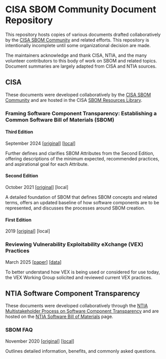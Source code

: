# CISA SBOM Community Document Repository

This repository hosts copies of various documents drafted collaboratively by the [CISA SBOM Community](https://www.cisa.gov/sbom) and related efforts. This repository is intentionally incomplete until some organizational decision are made.

The maintainers acknowledge and thank CISA, NTIA, and the many volunteer contributors to this body of work on SBOM and related topics. Document summaries are largely adapted from CISA and NTIA sources.

## CISA

These documents were developed collaboratively by the [CISA SBOM Community](https://www.cisa.gov/sbom) and are hosted in the CISA [SBOM Resources Library](https://www.cisa.gov/topics/cyber-threats-and-advisories/sbom/sbomresourceslibrary).

### Framing Software Component Transparency: Establishing a Common Software Bill of Materials (SBOM)

#### Third Edition

September 2024 [[original](https://www.cisa.gov/sites/default/files/2024-10/SBOM%20Framing%20Software%20Component%20Transparency%202024.pdf)] [[local](CISA/Framing/SBOM%20Framing%20Software%20Component%20Transparency%202024.pdf)]

Further defines and clarifies SBOM Attributes from the Second Edition, offering descriptions of the minimum expected, recommended practices, and aspirational goal for each Attribute.

#### Second Edition

October 2021 [[original](https://www.ntia.gov/sites/default/files/publications/ntia_sbom_framing_2nd_edition_20211021_0.pdf)] [local]

A detailed foundation of SBOM that defines SBOM concepts and related terms, offers an updated baseline of how software components are to be represented, and discusses the processes around SBOM creation.

#### First Edition

2019 [[original](https://www.ntia.gov/files/ntia/publications/framingsbom_20191112.pdf)] [local]

### Reviewing Vulnerability Exploitability eXchange (VEX) Practices

March 2025 [[paper](CISA/Reviewing_VEX_Practices/Reviewing_VEX_Practices.pdf)] [[data](CISA/Reviewing_VEX_Practices/)]

To better understand how VEX is being used or considered for use today, the VEX Working Group solicited and reviewed current VEX practices.

## NTIA Software Component Transparency

These documents were developed collaboratively through the [NTIA Multistakeholder Process on Software Component Transparency](https://www.ntia.gov/other-publication/2021/ntia-software-component-transparency) and are hosted on the [NTIA Software Bill of Materials](https://www.ntia.gov/page/software-bill-materials) page.

### SBOM FAQ

November 2020 [[original](https://www.ntia.gov/sites/default/files/publications/sbom_faq_-_20201116_0.pdf)] [[local](NTIA/FAQ/sbom_faq_-_20201116_0.pdf)]

Outlines detailed information, benefits, and commonly asked questions.
